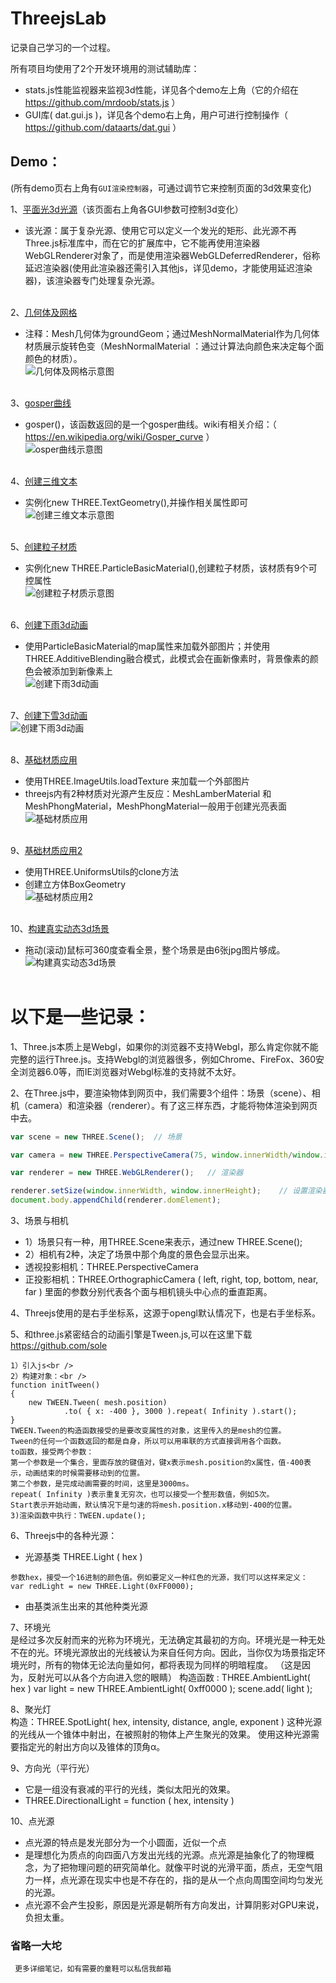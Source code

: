 ﻿# ThreejsLab

记录自己学习的一个过程。

所有项目均使用了2个开发环境用的测试辅助库：
*  stats.js性能监视器来监视3d性能，详见各个demo左上角（它的介绍在 <https://github.com/mrdoob/stats.js> ）
*  GUI库( dat.gui.js )，详见各个demo右上角，用户可进行控制操作（ <https://github.com/dataarts/dat.gui> ）

## Demo：
(所有demo页右上角有`GUI渲染控制器`，可通过调节它来控制页面的3d效果变化)


1、[平面光3d光源](http://imzouyang.com/project/threejs/areaLight.html)（该页面右上角各GUI参数可控制3d变化）
* 该光源：属于复杂光源、使用它可以定义一个发光的矩形、此光源不再Three.js标准库中，而在它的扩展库中，它不能再使用渲染器WebGLRenderer对象了，而是使用渲染器WebGLDeferredRenderer，俗称延迟渲染器(使用此渲染器还需引入其他js，详见demo，才能使用延迟渲染器)，该渲染器专门处理复杂光源。
<br /><br />

2、[几何体及网格](http://imzouyang.com/project/threejs/meshMaterial.html)
* 注释：Mesh几何体为groundGeom；通过MeshNormalMaterial作为几何体材质展示旋转色变（MeshNormalMaterial ：通过计算法向颜色来决定每个面颜色的材质）。<br />
![几何体及网格示意图](https://github.com/zouyang1230/ThreejsDemos/raw/master/images/meshMaterial.gif)
<br /><br />

3、[gosper曲线](http://imzouyang.com/project/threejs/lineMaterial.html)
* gosper()，该函数返回的是一个gosper曲线。wiki有相关介绍：（ <https://en.wikipedia.org/wiki/Gosper_curve> ）<br />
![osper曲线示意图](https://github.com/zouyang1230/ThreejsDemos/raw/master/images/lineMaterial.gif)
<br /><br />

4、[创建三维文本](http://imzouyang.com/project/threejs/textGeometry.html)
* 实例化new THREE.TextGeometry(),并操作相关属性即可<br />
![创建三维文本示意图](https://github.com/zouyang1230/ThreejsDemos/raw/master/images/textGeometry.jpg)
<br /><br />

5、[创建粒子材质](http://imzouyang.com/project/threejs/pointCloud.html)
* 实例化new THREE.ParticleBasicMaterial(),创建粒子材质，该材质有9个可控属性<br />
![创建粒子材质示意图](https://github.com/zouyang1230/ThreejsDemos/raw/master/images/pointCloud.gif)
<br /><br />

6、[创建下雨3d动画](http://imzouyang.com/project/threejs/rainyScene.html)
* 使用ParticleBasicMaterial的map属性来加载外部图片；并使用 THREE.AdditiveBlending融合模式，此模式会在画新像素时，背景像素的颜色会被添加到新像素上<br />
![创建下雨3d动画](https://github.com/zouyang1230/ThreejsDemos/raw/master/images/rainyScene.gif)
<br /><br />

7、[创建下雪3d动画](http://imzouyang.com/project/threejs/snowyScene.html)<br />
![创建下雨3d动画](https://github.com/zouyang1230/ThreejsDemos/raw/master/images/snowyScene.gif)
<br /><br />

8、[基础材质应用](http://imzouyang.com/project/threejs/basicTexture.html)
* 使用THREE.ImageUtils.loadTexture 来加载一个外部图片
* threejs内有2种材质对光源产生反应：MeshLamberMaterial  和  MeshPhongMaterial，MeshPhongMaterial一般用于创建光亮表面<br />
![基础材质应用](https://github.com/zouyang1230/ThreejsDemos/raw/master/images/basicTexture.gif)
<br /><br />

9、[基础材质应用2](http://imzouyang.com/project/threejs/normalMap.html)
* 使用THREE.UniformsUtils的clone方法
* 创建立方体BoxGeometry<br />
![基础材质应用2](https://github.com/zouyang1230/ThreejsDemos/raw/master/images/normalMap.gif)
<br /><br />

10、[构建真实动态3d场景](http://imzouyang.com/project/threejs/dynamic.html)<br />
* 拖动(滚动)鼠标可360度查看全景，整个场景是由6张jpg图片够成。
![构建真实动态3d场景](c)
<br /><br />


# 以下是一些记录：
1、Three.js本质上是Webgl，如果你的浏览器不支持Webgl，那么肯定你就不能完整的运行Three.js。支持Webgl的浏览器很多，例如Chrome、FireFox、360安 全浏览器6.0等，而IE浏览器对Webgl标准的支持就不太好。<br />

2、在Three.js中，要渲染物体到网页中，我们需要3个组件：场景（scene）、相机（camera）和渲染器（renderer）。有了这三样东西，才能将物体渲染到网页中去。
```javascript
var scene = new THREE.Scene();	// 场景

var camera = new THREE.PerspectiveCamera(75, window.innerWidth/window.innerHeight, 0.1, 1000);// 透视相机

var renderer = new THREE.WebGLRenderer();	// 渲染器

renderer.setSize(window.innerWidth, window.innerHeight);	// 设置渲染器的大小为窗口的内宽度，也就是内容区的宽度
document.body.appendChild(renderer.domElement);
```

3、场景与相机
* 1）场景只有一种，用THREE.Scene来表示，通过new THREE.Scene();
* 2）相机有2种，决定了场景中那个角度的景色会显示出来。
* 透视投影相机：THREE.PerspectiveCamera
* 正投影相机：THREE.OrthographicCamera ( left, right, top, bottom, near, far )  里面的参数分别代表各个面与相机镜头中心点的垂直距离。

4、Threejs使用的是右手坐标系，这源于opengl默认情况下，也是右手坐标系。

5、和three.js紧密结合的动画引擎是Tween.js,可以在这里下载 https://github.com/sole
```
1）引入js<br />
2）构建对象：<br />
function initTween()
{
    new TWEEN.Tween( mesh.position)
            .to( { x: -400 }, 3000 ).repeat( Infinity ).start();
}
TWEEN.Tween的构造函数接受的是要改变属性的对象，这里传入的是mesh的位置。
Tween的任何一个函数返回的都是自身，所以可以用串联的方式直接调用各个函数。
to函数，接受两个参数：
第一个参数是一个集合，里面存放的键值对，键x表示mesh.position的x属性，值-400表示，动画结束的时候需要移动到的位置。
第二个参数，是完成动画需要的时间，这里是3000ms。
repeat( Infinity )表示重复无穷次，也可以接受一个整形数值，例如5次。
Start表示开始动画，默认情况下是匀速的将mesh.position.x移动到-400的位置。
3)渲染函数中执行：TWEEN.update();
```

6、Threejs中的各种光源：
* 光源基类 THREE.Light ( hex )
```
参数hex，接受一个16进制的颜色值。例如要定义一种红色的光源，我们可以这样来定义：
var redLight = new THREE.Light(0xFF0000);
```
* 由基类派生出来的其他种类光源

7、环境光<br />
是经过多次反射而来的光称为环境光，无法确定其最初的方向。环境光是一种无处不在的光。环境光源放出的光线被认为来自任何方向。因此，当你仅为场景指定环境光时，所有的物体无论法向量如何，都将表现为同样的明暗程度。 （这是因为，反射光可以从各个方向进入您的眼睛）
构造函数 : THREE.AmbientLight( hex )
var light = new THREE.AmbientLight( 0xff0000 );
scene.add( light );

8、聚光灯<br />
构造：THREE.SpotLight( hex, intensity, distance, angle, exponent )	
这种光源的光线从一个锥体中射出，在被照射的物体上产生聚光的效果。
使用这种光源需要指定光的射出方向以及锥体的顶角α。


9、方向光（平行光）  
* 它是一组没有衰减的平行的光线，类似太阳光的效果。
* THREE.DirectionalLight = function ( hex, intensity )

10、点光源	
* 点光源的特点是发光部分为一个小圆面，近似一个点
* 是理想化为质点的向四面八方发出光线的光源。点光源是抽象化了的物理概念，为了把物理问题的研究简单化。就像平时说的光滑平面，质点，无空气阻力一样，点光源在现实中也是不存在的，指的是从一个点向周围空间均匀发光的光源。
* 点光源不会产生投影，原因是光源是朝所有方向发出，计算阴影对GPU来说，负担太重。

### 省略一大坨
```
 更多详细笔记，如有需要的童鞋可以私信我邮箱
```
















